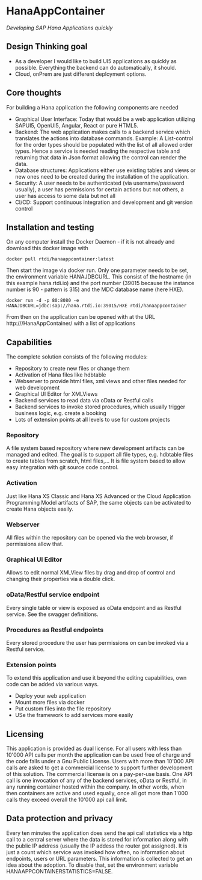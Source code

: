 # HanaAppContainer

_Developing SAP Hana Applications quickly_

## Design Thinking goal
* As a developer I would like to build UI5 applications as quickly as possible. Everything the backend can do automatically, it should.
* Cloud, onPrem are just different deployment options.


## Core thoughts

For building a Hana application the following components are needed

- Graphical User Interface: Today that would be a web application utilizing SAPUI5, OpenUI5, Angular, React or pure HTML5.
- Backend: The web application makes calls to a backend service which translates the actions into database commands. Example: A List-control for the order types should be populated with the list of all allowed order types. Hence a service is needed reading the respective table and returning that data in Json format allowing the control can render the data.
- Database structures: Applications either use existing tables and views or new ones need to be created during the installation of the application.
- Security: A user needs to be authenticated (via username/password usually), a user has permissions for certain actions but not others, a user has access to some data but not all
- CI/CD: Support continuous integration and development and git version control 

## Installation and testing

On any computer install the Docker Daemon - if it is not already and download this docker image with

    docker pull rtdi/hanaappcontainer:latest

Then start the image via docker run. Only one parameter needs to be set, the environment variable HANAJDBCURL. This consist of the hostname (in this example hana.rtdi.io) and the port number (39015 because the instance number is 90 - pattern is 3<instanceNo>15) and the MDC database name (here HXE).

    docker run -d -p 80:8080 -e HANAJDBCURL=jdbc:sap://hana.rtdi.io:39015/HXE rtdi/hanaappcontainer

From then on the application can be opened with at the URL http://<dockerhostname>/HanaAppContainer/ with a list of applications


## Capabilities

The complete solution consists of the following modules:

* Repository to create new files or change them
* Activation of Hana files like hdbtable
* Webserver to provide html files, xml views and other files needed for web development
* Graphical UI Editor for XMLViews
* Backend services to read data via oData or Restful calls
* Backend services to invoke stored procedures, which usually trigger business logic, e.g. create a booking
* Lots of extension points at all levels to use for custom projects 

### Repository

A file system based repository where new development artifacts can be managed and edited. The goal is to support all file types, e.g. hdbtable files to create tables from scratch, html files,... It is file system based to allow easy integration with git source code control. 

### Activation

Just like Hana XS Classic and Hana XS Advanced or the Cloud Application Programming Model artifacts of SAP, the same objects can be activated to create Hana objects easily.

### Webserver

All files within the repository can be opened via the web browser, if permissions allow that.

### Graphical UI Editor

Allows to edit normal XMLView files by drag and drop of control and changing their properties via a double click.

### oData/Restful service endpoint

Every single table or view is exposed as oData endpoint and as Restful service. See the swagger definitions.

### Procedures as Restful endpoints

Every stored procedure the user has permissions on can be invoked via a Restful service.

### Extension points

To extend this application and use it beyond the editing capabilities, own code can be added via various ways.
* Deploy your web application
* Mount more files via docker
* Put custom files into the file repository
* USe the framework to add services more easily

## Licensing

This application is provided as dual license. For all users with less than 10'000 API calls per month the application can be used free of charge and the code falls under a Gnu Public License. Users with more than 10'000 API calls are asked to get a commercial license to support further development of this solution. The commercial license is on a pay-per-use basis.
One API call is one invocation of any of the backend services, oData or Restful, in any running container hosted within the company. In other words, when then containers are active and used equally, once all got more than 1'000 calls they exceed overall the 10'000 api call limit.

## Data protection and privacy

Every ten minutes the application does send the api call statistics via a http call to a central server where the data is stored for information along with the public IP address (usually the IP addess the router got assigned). It is just a count which service was invoked how often, no information about endpoints, users or URL parameters. This information is collected to get an idea about the adoption.
To disable that, set the environment variable HANAAPPCONTAINERSTATISTICS=FALSE.